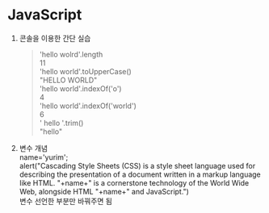 # JavaScript

1. 콘솔을 이용한 간단 실습  

   >'hello wolrd'.length  
   > 11  
   'hello world'.toUpperCase()  
   > "HELLO WORLD"    
   'hello world'.indexOf('o')  
   > 4  
   'hello world'.indexOf('world')  
   > 6  
   '           hello         '.trim()  
   > "hello"  

2. 변수 개념      
name='yurim';       
alert("Cascading Style Sheets (CSS) is a style sheet language used for describing the presentation of a document written in a markup language like HTML. "+name+" is a cornerstone technology of the World Wide Web, alongside HTML "+name+" and JavaScript.")    
변수 선언한 부분만 바꿔주면 됨  
